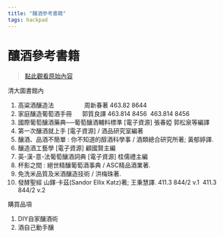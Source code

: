 ```yaml
---
title: "釀酒參考書籍"
tags: hackpad
---
```


# 釀酒參考書籍

> [點此觀看原始內容](https://g0v.hackpad.tw/LpGX0pxoBVE)


清大圖書館內
1.  高粱酒釀造法                  周新春著 463.82 8644
2.  家庭釀造葡萄酒手冊      郭質良譯 463.814 8456  463.814 8456
3.  國際葡萄釀酒藥典──葡萄釀酒輔料標準 \[電子資源\] 張春婭 郭松泉等編譯
4.  第一次釀酒就上手 \[電子資源\] / 酒品研究室編著
5.  釀酒、品酒不簡單 : 你不知道的醇酒科學事 / 酒類總合研究所著; 黃郁婷譯.
6.  釀造酒工藝學 \[電子資源\] 顧國賢主編
7.  英-漢-意-法葡萄釀酒詞典 \[電子資源\] 桂儒禮主編
8.  杯影之間 : 絕世精釀葡萄酒事典 / ASC精品酒業著.
9.  免洗米品質及米酒釀造技術 / 洪梅珠著.
10.  發酵聖經 山鐸‧卡茲(Sandor Ellix Katz)著; 王秉慧譯. 411.3 844/2 v.1  411.3 844/2 v.2

購買品項
1.  DIY自家釀酒術
2.  酒自己動手釀


